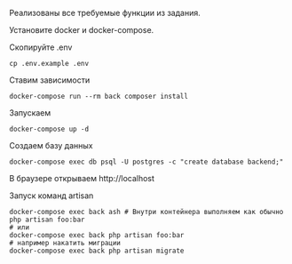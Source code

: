 Реализованы все требуемые функции из задания.

Установите docker и docker-compose.

Скопируйте .env

```shell
cp .env.example .env
```

Ставим зависимости
```shell
docker-compose run --rm back composer install
```

Запускаем
```shell
docker-compose up -d
```

Создаем базу данных
```shell
docker-compose exec db psql -U postgres -c "create database backend;"
```

В браузере открываем http://localhost

Запуск команд artisan
```shell
docker-compose exec back ash # Внутри контейнера выполняем как обычно php artisan foo:bar
# или
docker-compose exec back php artisan foo:bar
# например накатить миграции
docker-compose exec back php artisan migrate
```
